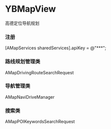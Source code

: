 # YBMapView
高德定位导航规划

### 注册
 [AMapServices sharedServices].apiKey = @"***";
 
### 路线规划管理类
  AMapDrivingRouteSearchRequest

### 导航管理类 
   AMapNaviDriveManager
### 搜索类 
  AMapPOIKeywordsSearchRequest
